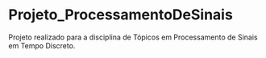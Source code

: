 # Projeto_ProcessamentoDeSinais
Projeto realizado para a disciplina de Tópicos em Processamento de Sinais em Tempo Discreto.

